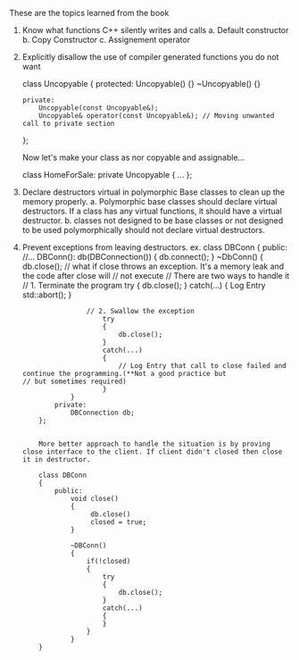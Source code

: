 These are the topics learned from the book
1. Know what functions C++ silently writes and calls
    a. Default constructor
    b. Copy Constructor
    c. Assignement operator

2. Explicitly disallow the use of compiler generated functions you do not want

   class Uncopyable
   {
       protected:
           Uncopyable() {}
           ~Uncopyable() {}
   
       private:
           Uncopyable(const Uncopyable&);
           Uncopyable& operator(const Uncopyable&); // Moving unwanted call to private section
   };


   Now let's make your class as nor copyable and assignable...

   class HomeForSale: private Uncopyable
   {
       ...
   };

3. Declare destructors virtual in polymorphic Base classes to clean up the memory properly.
   a. Polymorphic base classes should declare virtual destructors. If a class has any virtual functions, it should have a          virtual destructor.
   b. classes not designed to be base classes or not designed to be used polymorphically should not declare virtual                destructors.
   
5. Prevent exceptions from leaving destructors.
       ex.
           class DBConn
           {
               public:
                   //...
                   DBConn(): db(DBConnection())
                   {
                       db.connect();
                   }
                   ~DbConn()
                   {
                       db.close(); // what if close throws an exception. It's a memory leak and the code after close will                                       // not execute
                       // There are two ways to handle it
                       // 1. Terminate the program
                           try
                           {
                               db.close();
                           }
                           catch(...)
                           {
                               Log Entry
                               std::abort();
                           }
   
                       // 2. Swallow the exception
                           try
                           {
                               db.close();
                           }
                           catch(...)
                           {
                               // Log Entry that call to close failed and continue the programming.(**Not a good practice but                            // but sometimes required)
                           }
                   }
               private:
                   DBConnection db;
           };


           More better approach to handle the situation is by proving close interface to the client. If client didn't closed then close it in destructor.

           class DBConn
           {
               public:
                   void close()
                   {
                        db.close()
                        closed = true;
                   }

                   ~DBConn()
                   {
                       if(!closed)
                       {
                           try
                           {
                               db.close();
                           }
                           catch(...)
                           {
                           }
                       }
                   }
           }
